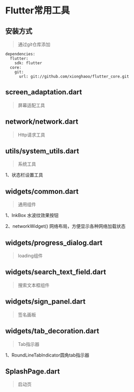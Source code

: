 # Flutter常用工具

## 安装方式
> 通过git仓库添加

```
dependencies:
  flutter:
    sdk: flutter
  core:
    git:
      url: git://github.com/xionghaoo/flutter_core.git
```

## screen_adaptation.dart
> 屏幕适配工具

## network/network.dart
> Http请求工具

## utils/system_utils.dart
> 系统工具

1、状态栏设置工具

## widgets/common.dart
> 通用组件

1、InkBox 水波纹效果按钮

2、networkWidget() 网络布局，方便显示各种网络加载状态

## widgets/progress_dialog.dart
> loading组件

## widgets/search_text_field.dart
> 搜索文本框组件

## widgets/sign_panel.dart
> 签名画板

## widgets/tab_decoration.dart
> Tab指示器

1、RoundLineTabIndicator圆角tab指示器

## SplashPage.dart
> 启动页